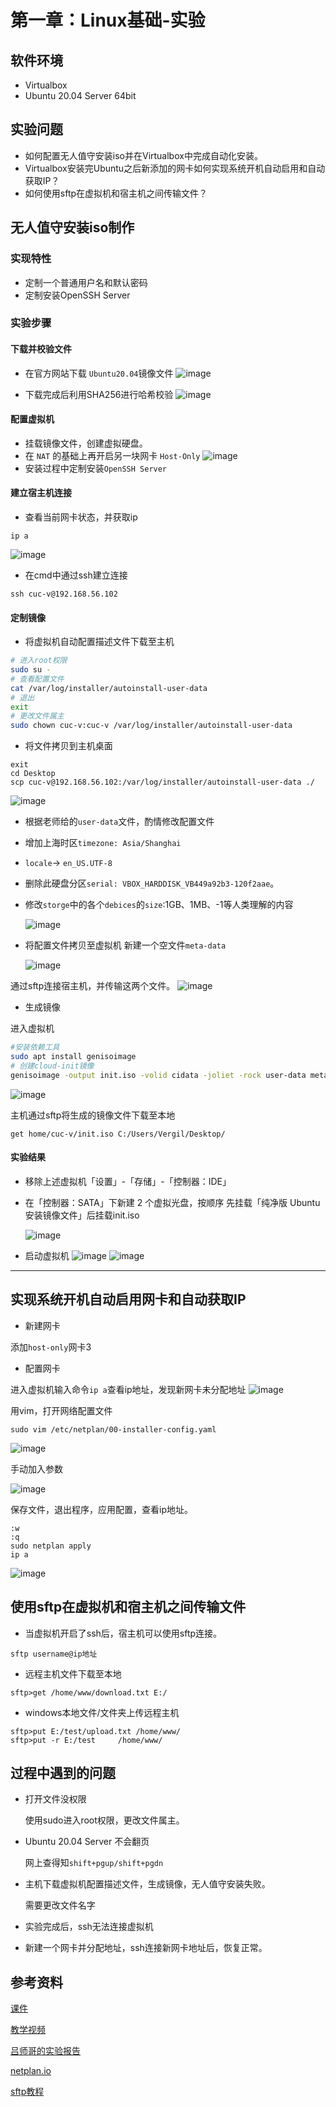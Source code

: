 # 第一章：Linux基础-实验

## 软件环境

* Virtualbox
* Ubuntu 20.04 Server 64bit

## 实验问题


* 如何配置无人值守安装iso并在Virtualbox中完成自动化安装。
* Virtualbox安装完Ubuntu之后新添加的网卡如何实现系统开机自动启用和自动获取IP？
* 如何使用sftp在虚拟机和宿主机之间传输文件？


## 无人值守安装iso制作

### 实现特性

* 定制一个普通用户名和默认密码
* 定制安装OpenSSH Server


### 实验步骤

#### 下载并校验文件
- 在官方网站下载 `Ubuntu20.04`镜像文件
    ![image](img/1.PNG)

- 下载完成后利用SHA256进行哈希校验
   ![image](img/2.PNG)

#### 配置虚拟机
- 挂载镜像文件，创建虚拟硬盘。
- 在 `NAT` 的基础上再开启另一块网卡 `Host-Only`
    ![image](img/3.PNG)
- 安装过程中定制安装`OpenSSH Server`

#### 建立宿主机连接
- 查看当前网卡状态，并获取ip
```
ip a
```
  ![image](img/4.PNG)
- 在cmd中通过ssh建立连接
```
ssh cuc-v@192.168.56.102
```


#### 定制镜像
  
- 将虚拟机自动配置描述文件下载至主机

```bash
# 进入root权限
sudo su -
# 查看配置文件
cat /var/log/installer/autoinstall-user-data
# 退出
exit
# 更改文件属主
sudo chown cuc-v:cuc-v /var/log/installer/autoinstall-user-data
```

- 将文件拷贝到主机桌面

```
exit
cd Desktop
scp cuc-v@192.168.56.102:/var/log/installer/autoinstall-user-data ./
```
  ![image](img/5.PNG)

- 根据老师给的`user-data`文件，酌情修改配置文件

- 增加上海时区`timezone: Asia/Shanghai` 
- `locale`-> `en_US.UTF-8`
- 删除此硬盘分区`serial: VBOX_HARDDISK_VB449a92b3-120f2aae`。
- 修改`storge`中的各个`debices`的`size`:1GB、1MB、-1等人类理解的内容
  
  ![image](img/6.PNG)

- 将配置文件拷贝至虚拟机
新建一个空文件`meta-data`

  ![image](img/7.PNG)

通过sftp连接宿主机，并传输这两个文件。
  ![image](img/8.PNG)


- 生成镜像

进入虚拟机

```bash
#安装依赖工具
sudo apt install genisoimage
# 创建cloud-init镜像
genisoimage -output init.iso -volid cidata -joliet -rock user-data meta-data
```
  ![image](img/9.PNG)

主机通过sftp将生成的镜像文件下载至本地

```
get home/cuc-v/init.iso C:/Users/Vergil/Desktop/
```

#### 实验结果

- 移除上述虚拟机「设置」-「存储」-「控制器：IDE」
  
- 在「控制器：SATA」下新建 2 个虚拟光盘，按顺序 先挂载「纯净版 Ubuntu 安装镜像文件」后挂载init.iso
  
  ![image](img/10.PNG)

- 启动虚拟机
  ![image](img/11.PNG)
  ![image](img/12.PNG)  



---

## 实现系统开机自动启用网卡和自动获取IP

- 新建网卡
  
添加`host-only`网卡3

- 配置网卡
  
进入虚拟机输入命令`ip a`查看ip地址，发现新网卡未分配地址
  ![image](img/13.PNG) 

用vim，打开网络配置文件

```
sudo vim /etc/netplan/00-installer-config.yaml
```

  ![image](img/14.PNG)

手动加入参数

  ![image](img/15.PNG)

保存文件，退出程序，应用配置，查看ip地址。
```
:w
:q
sudo netplan apply
ip a
```

![image](img/16.PNG)


## 使用sftp在虚拟机和宿主机之间传输文件

- 当虚拟机开启了ssh后，宿主机可以使用sftp连接。

`sftp username@ip地址`

- 远程主机文件下载至本地

`sftp>get /home/www/download.txt E:/`

- windows本地文件/文件夹上传远程主机

```
sftp>put E:/test/upload.txt /home/www/
sftp>put -r E:/test     /home/www/
```

## 过程中遇到的问题
- 打开文件没权限  
  
  使用sudo进入root权限，更改文件属主。

- Ubuntu 20.04 Server 不会翻页
  
  网上查得知`shift+pgup/shift+pgdn`

- 主机下载虚拟机配置描述文件，生成镜像，无人值守安装失败。
  
  需要更改文件名字

- 实验完成后，ssh无法连接虚拟机
- 
  新建一个网卡并分配地址，ssh连接新网卡地址后，恢复正常。


  
## 参考资料

[课件](https://github.com/c4pr1c3/LinuxSysAdmin)

[教学视频](https://www.bilibili.com/video/BV1Hb4y1R7FE?p=28)

[吕师哥的实验报告](https://github.com/CUCCS/linux-2020-LyuLumos/blob/ch0x01/ch0x01/%E7%AC%AC%E4%B8%80%E6%AC%A1%E5%AE%9E%E9%AA%8C%E6%8A%A5%E5%91%8A.md)


[netplan.io](https://netplan.io/examples)

[sftp教程](https://www.cnblogs.com/afeige/p/12144296.html)